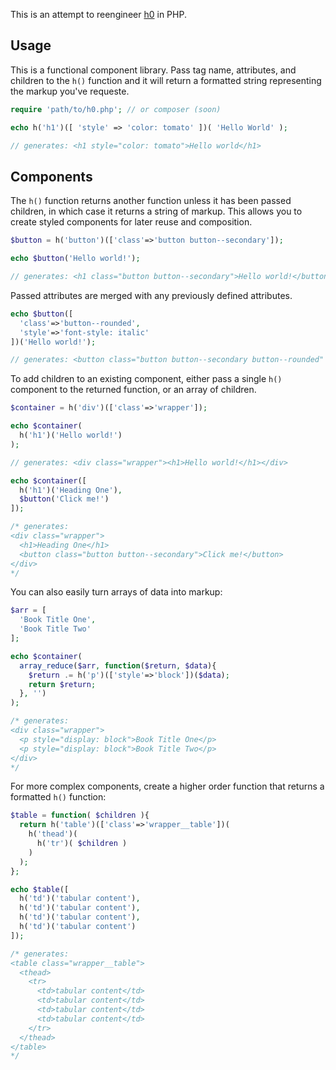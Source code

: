This is an attempt to reengineer [h0](https://github.com/jxnblk/h0) in PHP.

## Usage
This is a functional component library. Pass tag name, attributes, and children to the `h()` function and it will return a formatted string representing the markup you've requeste.

```php
require 'path/to/h0.php'; // or composer (soon)

echo h('h1')([ 'style' => 'color: tomato' ])( 'Hello World' );

// generates: <h1 style="color: tomato">Hello world</h1>
```

## Components
The `h()` function returns another function unless it has been passed children, in which case it returns a string of markup. This allows you to create styled components for later reuse and composition.

```php
$button = h('button')(['class'=>'button button--secondary']);

echo $button('Hello world!');

// generates: <h1 class="button button--secondary">Hello world!</button>
```

Passed attributes are merged with any previously defined attributes.

```php
echo $button([
  'class'=>'button--rounded',
  'style'=>'font-style: italic'
])('Hello world!');

// generates: <button class="button button--secondary button--rounded" style="font-style: italic">Hello world!</button>
```

To add children to an existing component, either pass a single `h()` component to the returned function, or an array of children.

```php
$container = h('div')(['class'=>'wrapper']);

echo $container(
  h('h1')('Hello world!')
);

// generates: <div class="wrapper"><h1>Hello world!</h1></div>

echo $container([
  h('h1')('Heading One'),
  $button('Click me!')
]);

/* generates:
<div class="wrapper">
  <h1>Heading One</h1>
  <button class="button button--secondary">Click me!</button>
</div>
*/
```

You can also easily turn arrays of data into markup:
```php
$arr = [
  'Book Title One',
  'Book Title Two'
];

echo $container(
  array_reduce($arr, function($return, $data){
    $return .= h('p')(['style'=>'block'])($data);
    return $return;
  }, '')
);

/* generates:
<div class="wrapper">
  <p style="display: block">Book Title One</p>
  <p style="display: block">Book Title Two</p>
</div>
*/
```

For more complex components, create a higher order function that returns a formatted `h()` function:

```php
$table = function( $children ){
  return h('table')(['class'=>'wrapper__table'])(
    h('thead')(
      h('tr')( $children )
    )
  );
};

echo $table([
  h('td')('tabular content'),
  h('td')('tabular content'),
  h('td')('tabular content'),
  h('td')('tabular content')
]);

/* generates:
<table class="wrapper__table">
  <thead>
    <tr>
      <td>tabular content</td>
      <td>tabular content</td>
      <td>tabular content</td>
      <td>tabular content</td>
    </tr>
  </thead>
</table>
*/
```
